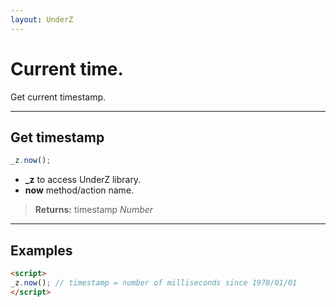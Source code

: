 ```yaml
---
layout: UnderZ
---
```

# Current time.
Get current timestamp.


***


## Get timestamp
```js
_z.now();
```

* **_z** to access UnderZ library.
* **now** method/action name.

> **Returns:** timestamp _Number_


***


## Examples

```html
<script>
_z.now(); // timestamp = number of milliseconds since 1970/01/01
</script>
```
